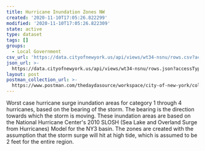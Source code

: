 ```yaml
---
title: Hurricane Inundation Zones NW
created: '2020-11-10T17:05:26.822299'
modified: '2020-11-10T17:05:26.822309'
state: active
type: dataset
tags: []
groups:
  - Local Government
csv_url: 'https://data.cityofnewyork.us/api/views/wt34-nsnu/rows.csv?accessType=DOWNLOAD'
json_url: >-
  https://data.cityofnewyork.us/api/views/wt34-nsnu/rows.json?accessType=DOWNLOAD
layout: post
postman_collection_url: >-
  https://www.postman.com/thedaydasource/workspace/city-of-new-york/collection/15909983-bb0dc97a-03ad-437d-a9f4-9bc5e5461611
---
```

Worst case hurricane surge inundation areas for category 1 through 4 hurricanes, based on the bearing of the storm. The bearing is the direction towards which the storm is moving. These inundation areas are based on the National Hurricane Center's 2010 SLOSH (Sea Lake and Overland Surge from Hurricanes) Model for the NY3 basin.  The zones are created with the assumption that the storm surge will hit at high tide, which is assumed to be 2 feet for the entire region.
